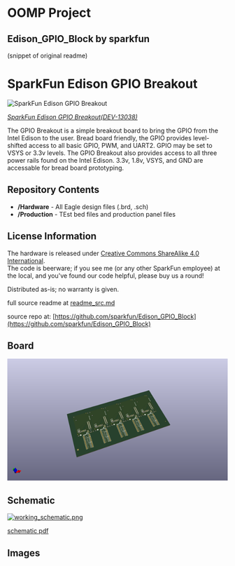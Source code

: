# OOMP Project  
## Edison_GPIO_Block  by sparkfun  
  
(snippet of original readme)  
  
SparkFun Edison GPIO Breakout  
=============================  
  
![SparkFun Edison GPIO Breakout](https://cdn.sparkfun.com//assets/parts/1/0/0/3/9/13038-04.jpg)  
  
[*SparkFun Edison GPIO Breakout(DEV-13038)*](https://www.sparkfun.com/products/13038)  
  
The GPIO Breakout is a simple breakout board to bring the GPIO from the Intel Edison to the user.  Bread board friendly, the GPIO provides level-shifted access to all basic GPIO, PWM, and UART2. GPIO may be set to VSYS or 3.3v levels. The GPIO Breakout also provides access to all three power rails found on the Intel Edison.  3.3v, 1.8v, VSYS, and GND are accessable for bread board prototyping.  
  
Repository Contents  
-------------------  
* **/Hardware** - All Eagle design files (.brd, .sch)  
* **/Production** - TEst bed files and production panel files  
  
License Information  
-------------------  
  
The hardware is released under [Creative Commons ShareAlike 4.0 International](https://creativecommons.org/licenses/by-sa/4.0/).  
The code is beerware; if you see me (or any other SparkFun employee) at the local, and you've found our code helpful, please buy us a round!  
  
Distributed as-is; no warranty is given.  
  
  full source readme at [readme_src.md](readme_src.md)  
  
source repo at: [https://github.com/sparkfun/Edison_GPIO_Block](https://github.com/sparkfun/Edison_GPIO_Block)  
## Board  
  
[![working_3d.png](working_3d_600.png)](working_3d.png)  
## Schematic  
  
[![working_schematic.png](working_schematic_600.png)](working_schematic.png)  
  
[schematic pdf](working_schematic.pdf)  
## Images  
